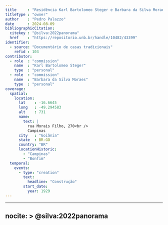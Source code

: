 ```yaml
---
title     : "Residência Karl Bartolomeo Steger e Barbara da Silva Moraes"
titleType : "owner"
author    : "Pedro Palazzo"
date      : 2024-08-09
bibliographicCitation:
  citekey : "@silva:2022panorama"
  href    : "https://repositorio.unb.br/handle/10482/43399"
identifier:
  - source: "Documentário de casas tradicionais"
    refid : 103
contributor:
  - role  : "commission"
    name  : "Karl Bartolomeo Steger"
    type  : "personal"
  - role  : "commission"
    name  : "Barbara da Silva Moraes"
    type  : "personal"
coverage:
  spatial:
    location:
      lat    : -16.6645
      long   : -49.294583
      alt    : 731
      name:
        text: |
          rua Morais Filho, 270<br />
          Campinas
      city   : "Goiânia"
      state  : BR-GO
      country: "BR"
      locationHistoric:
        - "Campinas"
        - "Bonfim"
  temporal:
    events:
      - type: "creation"
        text:
          headline: "Construção"
        start_date:
          year: 1929
---
```


---
nocite: >
  @silva:2022panorama
---

